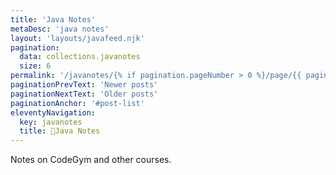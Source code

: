 ```yaml
---
title: 'Java Notes'
metaDesc: 'java notes'
layout: 'layouts/javafeed.njk'
pagination: 
  data: collections.javanotes
  size: 6
permalink: '/javanotes/{% if pagination.pageNumber > 0 %}/page/{{ pagination.pageNumber }}{% endif %}/index.html'
paginationPrevText: 'Newer posts'
paginationNextText: 'Older posts'
paginationAnchor: '#post-list'
eleventyNavigation:
  key: javanotes
  title: 📝Java Notes
---
```

<span class="rounded-3xl bg-purple-700 md:text-2xl text-xl md:p-2 p-1">Notes on CodeGym and other courses.</span>